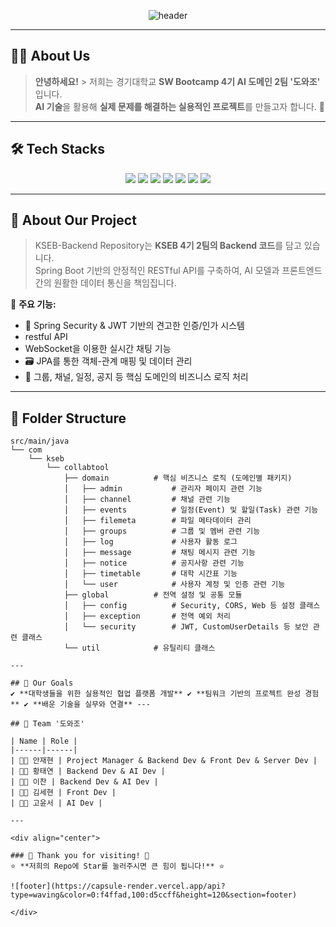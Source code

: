 <div align="center">
  
  ![header](https://capsule-render.vercel.app/api?type=waving&color=0:d5ccff,100:f4ffad&height=240&text=KSEB-AI%202팀%20'도와조'의%20Backend%20Repository&animation=fadeIn&fontColor=6a5858&fontSize=35&fontAlignY=40&desc=경기대학교%20SW%20Bootcamp%204기%20AI%20도메인%20Team%202&descAlignY=60)

</div>

---

## 🧑‍💻 About Us
> **안녕하세요!** > 저희는 경기대학교 **SW Bootcamp 4기 AI 도메인 2팀 '도와조'** 입니다.  
> **AI 기술**을 활용해 **실제 문제를 해결하는 실용적인 프로젝트**를 만들고자 합니다. 🚀

---

## 🛠️ Tech Stacks

<p align="center">
  <img src="https://img.shields.io/badge/Java-007396?style=for-the-badge&logo=Java&logoColor=white"/>
  <img src="https://img.shields.io/badge/Spring Boot-6DB33F?style=for-the-badge&logo=Spring-Boot&logoColor=white"/>
  <img src="https://img.shields.io/badge/Spring Security-6DB33F?style=for-the-badge&logo=Spring-Security&logoColor=white"/>
  <img src="https://img.shields.io/badge/MySQL-4479A1?style=for-the-badge&logo=MySQL&logoColor=white"/>
  <img src="https://img.shields.io/badge/JPA-4A4A4A?style=for-the-badge&logo=Hibernate&logoColor=white"/>
  <img src="https://img.shields.io/badge/JWT-000000?style=for-the-badge&logo=JSON-Web-Tokens&logoColor=white"/>
  <img src="https://img.shields.io/badge/WebSocket-010101?style=for-the-badge&logo=WebSocket&logoColor=white"/>
</p>

---

## 📂 About Our Project

> KSEB-Backend Repository는 **KSEB 4기 2팀의 Backend 코드**를 담고 있습니다.  
> Spring Boot 기반의 안정적인 RESTful API를 구축하여, AI 모델과 프론트엔드 간의 원활한 데이터 통신을 책임집니다.

📌 **주요 기능:**
- 🔐 Spring Security & JWT 기반의 견고한 인증/인가 시스템
-  restful API
-  WebSocket을 이용한 실시간 채팅 기능
- 🗃️ JPA를 통한 객체-관계 매핑 및 데이터 관리
- 🔄 그룹, 채널, 일정, 공지 등 핵심 도메인의 비즈니스 로직 처리

---

## 🌳 Folder Structure
```text
src/main/java
└── com
    └── kseb
        └── collabtool
            ├── domain          # 핵심 비즈니스 로직 (도메인별 패키지)
            │   ├── admin           # 관리자 페이지 관련 기능
            │   ├── channel         # 채널 관련 기능
            │   ├── events          # 일정(Event) 및 할일(Task) 관련 기능
            │   ├── filemeta        # 파일 메타데이터 관리
            │   ├── groups          # 그룹 및 멤버 관련 기능
            │   ├── log             # 사용자 활동 로그
            │   ├── message         # 채팅 메시지 관련 기능
            │   ├── notice          # 공지사항 관련 기능
            │   ├── timetable       # 대학 시간표 기능
            │   └── user            # 사용자 계정 및 인증 관련 기능
            ├── global          # 전역 설정 및 공통 모듈
            │   ├── config          # Security, CORS, Web 등 설정 클래스
            │   ├── exception       # 전역 예외 처리
            │   └── security        # JWT, CustomUserDetails 등 보안 관련 클래스
            └── util            # 유틸리티 클래스

---

## 🚀 Our Goals
✔️ **대학생들을 위한 실용적인 협업 플랫폼 개발** ✔️ **팀워크 기반의 프로젝트 완성 경험** ✔️ **배운 기술을 실무와 연결** ---

## 🤝 Team '도와조'

| Name | Role |
|------|------|
| 🧑‍🎓 안재현 | Project Manager & Backend Dev & Front Dev & Server Dev |
| 🧑‍🎓 황태연 | Backend Dev & AI Dev |
| 🧑‍🎓 이찬 | Backend Dev & AI Dev |
| 🧑‍🎓 김세현 | Front Dev |
| 🧑‍🎓 고윤서 | AI Dev |

---

<div align="center">

### 🌟 Thank you for visiting! 🌟  
⭐️ **저희의 Repo에 Star를 눌러주시면 큰 힘이 됩니다!** ⭐️  

![footer](https://capsule-render.vercel.app/api?type=waving&color=0:f4ffad,100:d5ccff&height=120&section=footer)

</div>
